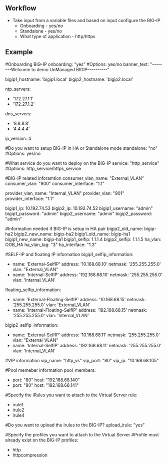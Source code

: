 Workflow
---------
- Take input from a variable files and based on input configure the BIG-IP
  - Onboarding - yes/no
  - Standalone - yes/no
  - What type of application - http/https

Example
--------
#Onboarding BIG-IP
onboarding: "yes" #Options: yes/no
banner_text: "--------Welcome to demo UnManaged BIGIP----------"

bigip1_hostname: 'bigip1.local'
bigip2_hostname: 'bigip2.local'

ntp_servers:
 - '172.27.1.1'
 - '172.27.1.2'

dns_servers:
 - '8.8.8.8'
 - '4.4.4.4'

ip_version: 4

#Do you want to setup BIG-IP in HA or Standalone mode
standalone: "no" #Options: yes/no

#What service do you want to deploy on the BIG-IP
service: "http_service" #Options: http_service/https_service

#BIG-IP related inforamtion
consumer_vlan_name: "External_VLAN"
consumer_vlan: "900"
consumer_interface: "1.1"

provider_vlan_name: "Internal_VLAN"
provider_vlan: "901"
provider_interface: "1.1"

bigip1_ip: 10.192.74.53
bigip2_ip: 10.192.74.52
bigip1_username: "admin"
bigip1_password: "admin"
bigip2_username: "admin"
bigip2_password: "admin"

#Information needed if BIG-IP is setup in HA pair
bigip2_old_name: bigip-ha2
bigip2_new_name: bigip-ha2
bigip1_old_name: bigip-ha1
bigip1_new_name: bigip-ha1
bigip1_selfip: 1.1.1.4
bigip2_selfip: 1.1.1.5
ha_vlan: OOB_HA
ha_vlan_tag: "3"
ha_interface: "1.3"

#SELF-IP and floating IP information
bigip1_selfip_information:
- name: 'External-SelfIP'
  address: '10.168.68.10'
  netmask: '255.255.255.0'
  vlan: "External_VLAN"
- name: 'Internal-SelfIP'
  address: '192.168.68.10'
  netmask: '255.255.255.0'
  vlan: 'Internal_VLAN'

floating_selfip_information:
- name: 'External-Floating-SelfIP'
  address: '10.168.68.15'
  netmask: '255.255.255.0'
  vlan: 'External_VLAN'
- name: 'Internal-Floating-SelfIP'
  address: '192.168.68.15'
  netmask: '255.255.255.0'
  vlan: 'Internal_VLAN'

bigip2_selfip_information:
- name: 'External-SelfIP'
  address: '10.168.68.11'
  netmask: '255.255.255.0'
  vlan: "External_VLAN"
- name: 'Internal-SelfIP'
  address: '192.168.68.11'
  netmask: '255.255.255.0'
  vlan: 'Internal_VLAN'

#VIP information
vip_name: "http_vs"
vip_port: "80"
vip_ip: "10.168.68.105"

#Pool memeber information
pool_members:
- port: "80"
  host: "192.168.68.140"
- port: "80"
  host: "192.168.68.141"

#Specify the iRules you want to attach to the Virtual Server
rule:
- irule1
- irule2
- irule4

#Do you want to upload the irules to the BIG-IP?
upload_irule: "yes"

#Specify the profiles you want to attach to the Virtual Server
#Profile must already exist on the BIG-IP
profiles:
- http
- httpcompression
